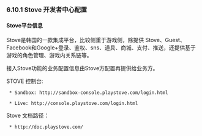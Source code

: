 ### 6.10.1 Stove 开发者中心配置

#### Stove平台信息

Stove是韩国的一款集成平台，比较侧重于游戏侧，除提供 Stove、Guest、Facebook和Google+登录、鉴权、sns、道具、商城、支付、推送，还提供基于游戏的角色管理、游戏内关系链等。       

接入Stove功能的业务配置信息由Stove方配置再提供给业务方。    
     
STOVE 控制台:    
  
     * Sandbox: http://sandbox-console.playstove.com/login.html    

     * Live: http://console.playstove.com/login.html
       
Stove 文档路径：    
    
     * http://doc.playstove.com/